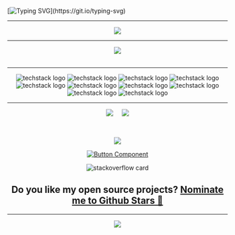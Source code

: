 

[![Typing SVG](https://readme-typing-svg.herokuapp.com?font=Product+Sans&size=80&color=4649FF&center=true&vCenter=true&width=1000&height=150&lines=Hallo!+Ich+bin+Aladdin;Software+Entwickler;Erstell+der+21.+Anwendungen;I+breath+the+code+!;)](https://git.io/typing-svg)
<hr>
<div align="center">
<img src="https://github.com/MenaiAla/MenaiAla/blob/master/HEADER.png"/>
<hr>
<div align="center">
<image src="https://github.com/MenaiAla/MenaiAla/blob/master/header.png"/>
 </div>
 <br>
 
<hr>
 
![techstack logo](https://readme-components.vercel.app/api?component=logo&logo=javascript&text=false&fill=f1ff00)
![techstack logo](https://readme-components.vercel.app/api?component=logo&logo=React&text=false&fill=0f3e7f)
![techstack logo](https://readme-components.vercel.app/api?component=logo&logo=Redux&text=false&fill=8200ff)
![techstack logo](https://readme-components.vercel.app/api?component=logo&logo=graphql&text=false&fill=ac00fc)
![techstack logo](https://readme-components.vercel.app/api?component=logo&logo=typescript&text=false&fill=0081ff)
![techstack logo](https://readme-components.vercel.app/api?component=logo&logo=npm&text=false&fill=e54e38)
![techstack logo](https://readme-components.vercel.app/api?component=logo&logo=sass&text=false&fill=ff7dba)
![techstack logo](https://readme-components.vercel.app/api?component=logo&logo=cypress&text=false&fill=85ff58)
![techstack logo](https://readme-components.vercel.app/api?component=logo&logo=jest&text=false&fill=00ff00)
![techstack logo](https://readme-components.vercel.app/api?component=logo&logo=git&text=false&fill=e54e38)
 
 <hr>
 
 <a href="https://github.com/MenaiAla/You-Dont-Know-UI"><img src="https://github.com/MenaiAla/MenaiAla/blob/master/github-guideline-card.png"></a>
 <span>&nbsp;&nbsp;&nbsp;&nbsp;</span><a href="https://www.linkedin.com/in/alaedddine/recent-activity/shares/"><img src="https://github.com/MenaiAla/MenaiAla/blob/master/github-tips-card.png"></a>
  
</div>

 <div align="center">
 

</div>

<br>

<p align="center">
 
<img data-ut="lightbox-image" src="https://mir-s3-cdn-cf.behance.net/project_modules/max_1200/66fea6103298067.5f49e1aa6a806.png" srcset="https://mir-s3-cdn-cf.behance.net/project_modules/disp/a4919c103353989.5f4b9158ea7cd.png 502w," sizes="(max-width: 502px) 100vw, 502px">
 
</p>

<div align="center">

[![Button Component](https://readme-components.vercel.app/api?component=button&text=Discover+more)](https://www.behance.net/gallery/103649345/Watch-Streaming-App)
 </div>
 
 <div align="center">
 
  ![stackoverflow card](https://readme-components.vercel.app/api?component=stackoverflow&stackoverflowid=7551963&fill=linear-gradient%2862deg%2C%20%238EC5FC%200%25%2C%20%23E0C3FC%20100%25%29%3B%0A)
 
 </div>
 
 <h2 align='center'>
  Do you like my open source projects? <a href='https://stars.github.com/nominate/'>Nominate me to Github Stars 🥳</a>
  </br>
</h2>

<hr>
<p align="center">
<a href="https://www.buymeacoffee.com/alaofficiap"><img src="https://img.buymeacoffee.com/button-api/?text=Buy me a cappuccino&emoji=☕&slug=alaofficiap&button_colour=BD5FFF&font_colour=ffffff&font_family=Cookie&outline_colour=000000&coffee_colour=FFDD00" /></a>
</p>
</hr>

</body>

